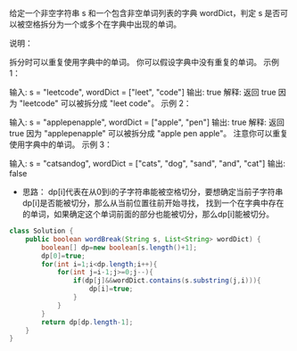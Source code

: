 给定一个非空字符串 s 和一个包含非空单词列表的字典 wordDict，判定 s 是否可以被空格拆分为一个或多个在字典中出现的单词。

说明：

拆分时可以重复使用字典中的单词。
你可以假设字典中没有重复的单词。
示例 1：

输入: s = "leetcode", wordDict = ["leet", "code"]
输出: true
解释: 返回 true 因为 "leetcode" 可以被拆分成 "leet code"。
示例 2：

输入: s = "applepenapple", wordDict = ["apple", "pen"]
输出: true
解释: 返回 true 因为 "applepenapple" 可以被拆分成 "apple pen apple"。
     注意你可以重复使用字典中的单词。
示例 3：

输入: s = "catsandog", wordDict = ["cats", "dog", "sand", "and", "cat"]
输出: false

- 思路： 
dp[i]代表在从0到i的子字符串能被空格切分，要想确定当前子字符串dp[i]是否能被切分，那么从当前位置往前开始寻找，
找到一个在字典中存在的单词，如果确定这个单词前面的部分也能被切分，那么dp[i]能被切分。

```java
class Solution {
    public boolean wordBreak(String s, List<String> wordDict) {
        boolean[] dp=new boolean[s.length()+1];
        dp[0]=true;
        for(int i=1;i<dp.length;i++){
            for(int j=i-1;j>=0;j--){
                if(dp[j]&&wordDict.contains(s.substring(j,i))){
                    dp[i]=true;
                }
            }
        }
        return dp[dp.length-1];
    }
}
```
